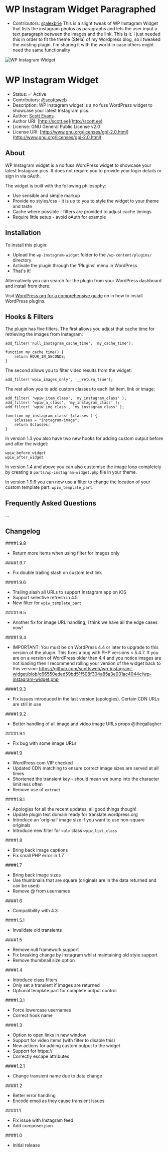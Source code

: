 # WP Instagram Widget Paragraphed
* Contributors: [@alexbrie](http://twitter.com/alexbrie)
This is a slight tweak of WP Instagram Widget that lists the instagram photos as paragraphs and lets the user input a text paragraph between the images and the link. This is it. I just needed this in order to fit the theme (Stela) of my Wordpress blog, so I tweaked the existing plugin. I'm sharing it with the world in case others might need the same functionality



![WP Instagram Widget](http://cloud.scott.ee/images/wp-instagram-widget.png)

# WP Instagram Widget

* Status: ✅ Active
* Contributors: [@scottsweb](http://twitter.com/scottsweb)
* Description: WP Instagram widget is a no fuss WordPress widget to showcase your latest Instagram pics.
* Author: [Scott Evans](http://scott.ee)
* Author URI: [http://scott.ee](http://scott.ee)
* License: GNU General Public License v2.0
* License URI: [http://www.gnu.org/licenses/gpl-2.0.html](http://www.gnu.org/licenses/gpl-2.0.html)

## About

WP Instagram widget is a no fuss WordPress widget to showcase your latest Instagram pics. It does not require you to provide your login details or sign in via oAuth.

The widget is built with the following philosophy:

* Use sensible and simple markup
* Provide no styles/css - it is up to you to style the widget to your theme and taste
* Cache where possible - filters are provided to adjust cache timings
* Require little setup - avoid oAuth for example

## Installation

To install this plugin:

* Upload the `wp-instagram-widget` folder to the `/wp-content/plugins/` directory
* Activate the plugin through the 'Plugins' menu in WordPress
* That's it!

Alternatively you can search for the plugin from your WordPress dashboard and install from there.

Visit [WordPress.org for a comprehensive guide](http://codex.wordpress.org/Managing_Plugins#Manual_Plugin_Installation) on in how to install WordPress plugins.

## Hooks & Filters

The plugin has five filters. The first allows you adjust that cache time for retrieving the images from Instagram:

```
add_filter('null_instagram_cache_time', 'my_cache_time');

function my_cache_time() {
	return HOUR_IN_SECONDS;
}
```

The second allows you to filter video results from the widget:

```
add_filter('wpiw_images_only', '__return_true');
```

The rest allow you to add custom classes to each list item, link or image:

```
add_filter( 'wpiw_item_class', 'my_instagram_class' );
add_filter( 'wpiw_a_class', 'my_instagram_class' );
add_filter( 'wpiw_img_class', 'my_instagram_class' );

function my_instagram_class( $classes ) {
	$classes = "instagram-image";
	return $classes;
}
```

In version 1.3 you also have two new hooks for adding custom output before and after the widget:

```
wpiw_before_widget
wpiw_after_widget
```

In version 1.4 and above you can also customise the image loop completely by creating a `parts/wp-instagram-widget.php` file in your theme.

In version 1.9.6 you can now use a filter to change the location of your custom template part: `wpiw_template_part`.

## Frequently Asked Questions

...

## Changelog

####1.9.8
* Return more items when using filter for images only

####1.9.7
* Fix double trailing slash on custom text link

####1.9.6
* Trailing slash all URLs to support Instagram app on iOS
* Support selective refresh in 4.5
* New filter for `wpiw_template_part`

####1.9.5
* Another fix for image URL handling, I think we have all the edge cases now!

####1.9.4
* IMPORTANT: You must be on WordPress 4.4 or later to upgrade to this version of the plugin. This fixes a bug with PHP versions < 5.4.7. If you are on a version of WordPress older than 4.4 and you notice images are not loading then I recommend rolling your version of the widget back to this version: https://github.com/scottsweb/wp-instagram-widget/blob/c66550eded59bd51f508f304a85a3e031ac4044c/wp-instagram-widget.php

####1.9.3
* Fix issues introduced in the last version (apologies). Certain CDN URLs are still in use

####1.9.2
* Better handling of all image and video image URLs props @thegallagher

####1.9.1
* Fix bug with some image URLs

####1.9
* WordPress.com VIP checked
* Updated CDN matching to ensure correct image sizes are served at all times
* Shortened the transient key - should mean we bump into the character limit less often
* Remove use of `extract`

####1.8.1
* Apologies for all the recent updates, all good things though!
* Update plugin text domain ready for translate.wordpress.org
* Introduce an 'original' image size if you want to use non-square originals
* Introduce new filter for `<ul>` class `wpiw_list_class`

####1.8
* Bring back image captions
* Fix small PHP error in 1.7

####1.7
* Bring back image sizes
* Use thumbnails that are square (originals are in the data returned and can be used)
* Remove @ from usernames

####1.6
* Compatibility with 4.3

####1.5.1
* Invalidate old transients

####1.5
* Remove null framework support
* Fix breaking change by Instagram whilst maintaining old style support
* Remove thumbnail size option

####1.4
* Introduce class filters
* Only set a transient if images are returned
* Optional template part for complete output control

####1.3.1
* Force lowercase usernames
* Correct hook name

####1.3
* Option to open links in new window
* Support for video items (with filter to disable this)
* New actions for adding custom output to the widget
* Support for https://
* Correctly escape attributes

####1.2.1
* Change transient name due to data change

####1.2
* Better error handling
* Encode emoji as they cause transient issues

####1.1
* Fix issue with Instagram feed
* Add composer.json

####1.0
* Initial release
